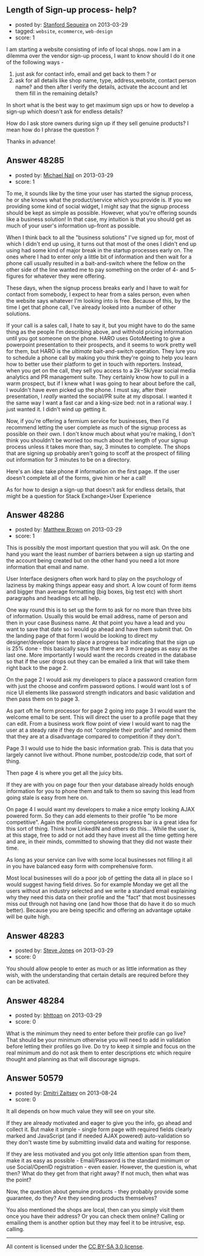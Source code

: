 ## Length of Sign-up process- help?

- posted by: [Stanford Sequeira](https://stackexchange.com/users/-1/19368-stanford-sequeira) on 2013-03-29
- tagged: `website`, `ecommerce`, `web-design`
- score: 1

I am starting a website consisting of info of local shops. now I am in a dilemma over the vendor sign-up process, I want to know should I do it one of the following ways - 

 1. just ask for contact info, email and get back to them ? or 
 2. ask for all details like shop name, type, address,website, contact person name? and then after I verify the details, activate the account and let them fill in the remaining details?

In short what is the best way to get maximum sign ups or how to develop a sign-up which doesn't ask for endless details?

How do I ask store owners during sign up if they sell genuine products? I mean how do I phrase the question ?

Thanks in advance!


## Answer 48285

- posted by: [Michael Nail](https://stackexchange.com/users/-1/25300-michael-nail) on 2013-03-29
- score: 1

To me, it sounds like by the time your user has started the signup process, he or she knows what the product/service which you provide is. If you we providing some kind of social widget, I might say that the signup process should be kept as simple as possible. However, what you're offering sounds like a business solution! In that case, my intuition is that you should get as much of your user's information up-front as possible.

When I think back to all the "business solutions" I've signed up for, most of which I didn't end up using, it turns out that most of the ones I didn't end up using had some kind of major break in the startup processes early on. The ones where I had to enter only a little bit of information and then wait for a phone call usually resulted in a bait-and-switch where the fellow on the other side of the line wanted me to pay something on the order of 4- and 5-figures for whatever they were offering.

These days, when the signup process breaks early and I have to wait for contact from somebody, I expect to hear from a sales person, even when the website says whatever I'm looking into is free. Because of this, by the time I get that phone call, I've already looked into a number of other solutions.

If your call is a sales call, I hate to say it, but you might have to do the same thing as the people I'm describing above, and withhold pricing information until you got someone on the phone. HARO uses GotoMeeting to give a powerpoint presentation to their prospects, and it seems to work pretty well for them, but HARO is the *ultimate* bait-and-switch operation. They lure you to schedule a phone call by making you think they're going to help you learn how to better use their platform to get in touch with reporters. Instead, when you get on the call, they sell you access to a $2k -$5k/year social media analytics and PR management suite. They certainly know how to pull in a warm prospect, but if I knew what I was going to hear about before the call, I wouldn't have even picked up the phone. I must say, after their presentation, I *really* wanted the social/PR suite at my disposal. I wanted it the same way I want a fast car and a king-size bed: not in a rational way. I just wanted it. I didn't wind up getting it.

Now, if you're offering a fermium service for businesses, then I'd recommend letting the user complete as much of the signup process as possible on their own. I don't know much about what you're making, I don't think you shouldn't be worried too much about the length of your signup process unless it takes more than, say, 3 minutes to complete. The shops that are signing up probably aren't going to scoff at the prospect of filling out information for 3 minutes to be on a directory. 

Here's an idea: take phone # information on the first page. If the user doesn't complete all of the forms, give him or her a call!

As for how to design a sign-up that doesn't ask for endless details, that might be a question for Stack Exchange>User Experience


## Answer 48286

- posted by: [Matthew Brown](https://stackexchange.com/users/-1/24003-matthew-brown) on 2013-03-29
- score: 1

This is possibly the most important question that you will ask. On the one hand you want the least number of barriers between a sign up starting and the account being created but on the other hand you need a lot more information that email and name.

User Interface designers often work hard to play on the psychology of laziness by making things appear easy and short. A low count of form items and bigger than average formatting (big boxes, big test etc) with short paragraphs and headings etc all help.

One way round this is to set up the form to ask for no more than three bits of information. Usually this would be email address, name of person and then in your case Business name. At that point you have a lead and you want to save that date so I would go ahead and have them submit that. On the landing page of that form I would be looking to direct my designer/developer team to place a progress bar indicating that the sign up is 25% done - this basically says that there are 3 more pages as easy as the last one. More importantly I would want the records created in the database so that if the user drops out they can be emailed a link that will take them right back to the page 2.

On the page 2 I would ask my developers to place a password creation form with just the choose and confirm password options. I would want lost s of nice UI elements like password strength indicators and basic validation and then pass them on to page 3.

As part oft he form processor for page 2 going into page 3 I would want the welcome email to be sent. This will direct the user to a profile page that they can edit. From a business work flow point of view I would want to nag the user at  a steady rate if they do not "complete their profile" and remind them that they are at a disadvantage compared to competition if they don't.

Page 3 I would use to hide the basic information grab. This is data that you largely cannot live without. Phone number, postcode/zip code, that sort of thing. 

Then page 4 is where you get all the juicy bits.

If they are with you on page four then your database already holds enough information for you to phone them and talk to them so saving this lead from going stale is easy from here on.

On page 4 I would want my developers to make a nice empty looking AJAX powered form. So they can add elements to their profile "to be more competitive". Again the profile completeness progress bar is a great idea for this sort of thing. Think how LinkedIN and others do this... While the user is, at this stage, free to add or not add they have invest all the time getting here and are, in their minds, committed to showing that they did not waste their time.

As long as your service can live with some local businesses not filling it all in you have balanced easy form with comprehensive form.

Most local businesses will do a poor job of getting the data all in place so I would suggest having field drives. So for example Monday we get all the users without an industry selected and we write a standard email explaining why they need this data on their profile and the "fact" that most businesses miss out through not having one (and how those that do have it do so much better). Because you are being specific and offering an advantage uptake will be quite high.




## Answer 48283

- posted by: [Steve Jones](https://stackexchange.com/users/-1/12985-steve-jones) on 2013-03-29
- score: 0

You should allow people to enter as much or as little information as they wish, with the understanding that certain details are required before they can be activated.


## Answer 48284

- posted by: [bhttoan](https://stackexchange.com/users/-1/23673-bhttoan) on 2013-03-29
- score: 0

What is the minimum they need to enter before their profile can go live? That should be your minimum otherwise you will need to add in validation before letting their profiles go live. Do try to keep it simple and focus on the real minimum and do not ask them to enter descriptions etc which require thought and planning as that will discourage signups.


## Answer 50579

- posted by: [Dmitri Zaitsev](https://stackexchange.com/users/-1/27575-dmitri-zaitsev) on 2013-08-24
- score: 0

It all depends on how much value they will see on your site.

If they are already motivated and eager to give you the info, go ahead and collect it. But make it simple - single form page with required fields clearly marked and JavaScript (and if needed AJAX powered) auto-validation so they don't waste time by submitting invalid data and waiting for response.

If they are less motivated and you got only little attention span from them, make it as easy as possible - Email/Password is the standard minimum or use Social/OpenID registration - even easier. However, the question is, what then? What do they get from that right away? If not much, then what was the point?

Now, the question about genuine products - they probably provide some guarantee, do they? Are they sending products themselves? 

You also mentioned the shops are local, then can you simply visit them once you have their address? Or you can check them online? Calling or emailing them is another option but they may feel it to be intrusive, esp. calling.
 



---

All content is licensed under the [CC BY-SA 3.0 license](https://creativecommons.org/licenses/by-sa/3.0/).
